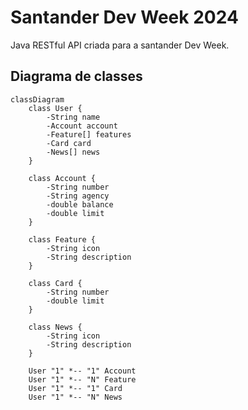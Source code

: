 # Santander Dev Week 2024
Java RESTful API criada para a santander Dev Week.

## Diagrama de classes

``` mermaid
classDiagram
    class User {
        -String name
        -Account account
        -Feature[] features
        -Card card
        -News[] news
    }

    class Account {
        -String number
        -String agency
        -double balance
        -double limit
    }

    class Feature {
        -String icon
        -String description
    }

    class Card {
        -String number
        -double limit
    }

    class News {
        -String icon
        -String description
    }

    User "1" *-- "1" Account
    User "1" *-- "N" Feature
    User "1" *-- "1" Card
    User "1" *-- "N" News
```
